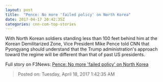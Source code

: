 ```yaml
---
layout: post
title:  "Pence: No more 'failed policy' on North Korea"
date: 2017-04-17 20:42:35Z
categories: cnn-com-top-stories
---
```


With North Korean soldiers standing less than 100 feet behind him at the Korean Demilitarized Zone, Vice President Mike Pence told CNN that Pyongyang should understand that the Trump administration's approach toward the regime will be different than that of past US presidents.


Full story on F3News: [Pence: No more 'failed policy' on North Korea](http://www.f3nws.com/n/zCmDaE)

> Posted on: Tuesday, April 18, 2017 1:42:35 AM
